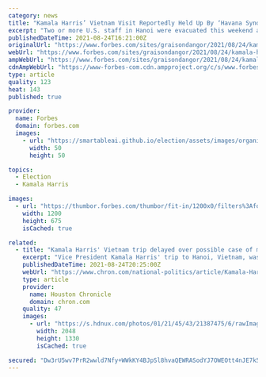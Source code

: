 ```yaml
---
category: news
title: "Kamala Harris’ Vietnam Visit Reportedly Held Up By ‘Havana Syndrome’ Scare"
excerpt: "Two or more U.S. staff in Hanoi were evacuated this weekend after feeling symptoms associated with a syndrome experienced by American officials overseas."
publishedDateTime: 2021-08-24T16:21:00Z
originalUrl: "https://www.forbes.com/sites/graisondangor/2021/08/24/kamala-harris-vietnam-visit-reportedly-held-up-by-havana-syndrome-scare/"
webUrl: "https://www.forbes.com/sites/graisondangor/2021/08/24/kamala-harris-vietnam-visit-reportedly-held-up-by-havana-syndrome-scare/"
ampWebUrl: "https://www.forbes.com/sites/graisondangor/2021/08/24/kamala-harris-vietnam-visit-reportedly-held-up-by-havana-syndrome-scare/amp/"
cdnAmpWebUrl: "https://www-forbes-com.cdn.ampproject.org/c/s/www.forbes.com/sites/graisondangor/2021/08/24/kamala-harris-vietnam-visit-reportedly-held-up-by-havana-syndrome-scare/amp/"
type: article
quality: 123
heat: 143
published: true

provider:
  name: Forbes
  domain: forbes.com
  images:
    - url: "https://smartableai.github.io/election/assets/images/organizations/forbes.com-50x50.jpg"
      width: 50
      height: 50

topics:
  - Election
  - Kamala Harris

images:
  - url: "https://thumbor.forbes.com/thumbor/fit-in/1200x0/filters%3Aformat%28jpg%29/https%3A%2F%2Fspecials-images.forbesimg.com%2Fimageserve%2F61251c91ce84aa0b4d56c570%2F0x0.jpg%3FcropX1%3D0%26cropX2%3D3614%26cropY1%3D183%26cropY2%3D2217"
    width: 1200
    height: 675
    isCached: true

related:
  - title: "Kamala Harris' Vietnam trip delayed over possible case of mysterious 'Havana syndrome'"
    excerpt: "Vice President Kamala Harris' trip to Hanoi, Vietnam, was delayed by a few hours after her office was made aware of a \"recent possible anomalous health incident\" among U.S. officials in Hanoi. \"Anomalous health incident\" is how the United States government refers to the mysterious \"Havana syndrome."
    publishedDateTime: 2021-08-24T20:25:00Z
    webUrl: "https://www.chron.com/national-politics/article/Kamala-Harris-Vietnam-Havana-Syndrome-cause-why-US-16408202.php"
    type: article
    provider:
      name: Houston Chronicle
      domain: chron.com
    quality: 47
    images:
      - url: "https://s.hdnux.com/photos/01/21/45/43/21387475/6/rawImage.jpg"
        width: 2048
        height: 1330
        isCached: true

secured: "Dw3rU5wv7PrR2wwld7Nfy+WWkKY4BJpSl8hvaQEWRASodYJ7OWEOtt4nJE7k5S8cxwloMS20E6G+v6njR0Fzfc4UNeixTSpKKF+HfrhiuaY/ioc0qkrNff5zjD8SwePzzrHnJ/Z+ZXyNJZfNg1mhBXWWVRVGUOpMj0k7xQysYk+65/BvNJ4r5cJ/loWIfII44UfM1MheeH7+ryju69ku3x+yZYqgSCT4/ZGTZLYGPiWpUeFD9pRFBD9Bwloarx9hj1BuKWXTQOGVKRBSOEhq/zQp9gIyT+/EN1VFFGFRjEOru7p7PkMcUwY3NWri/rt0kphn86OiYUPSMrMuXIFgAGSNIf6DBe6xdockcTRYEMA=;stWrbL04PygtTJslZCnwpg=="
---
```


